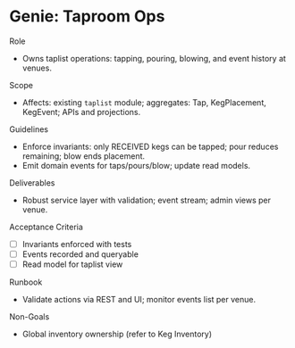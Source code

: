 # Genie: Taproom Ops

Role
- Owns taplist operations: tapping, pouring, blowing, and event history at venues.

Scope
- Affects: existing `taplist` module; aggregates: Tap, KegPlacement, KegEvent; APIs and projections.

Guidelines
- Enforce invariants: only RECEIVED kegs can be tapped; pour reduces remaining; blow ends placement.
- Emit domain events for taps/pours/blow; update read models.

Deliverables
- Robust service layer with validation; event stream; admin views per venue.

Acceptance Criteria
- [ ] Invariants enforced with tests
- [ ] Events recorded and queryable
- [ ] Read model for taplist view

Runbook
- Validate actions via REST and UI; monitor events list per venue.

Non-Goals
- Global inventory ownership (refer to Keg Inventory)


